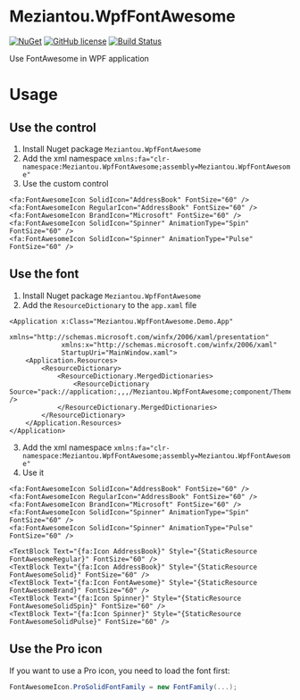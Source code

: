 Meziantou.WpfFontAwesome
=======

[![NuGet](https://img.shields.io/nuget/v/Meziantou.WpfFontAwesome.svg)](https://www.nuget.org/packages/Meziantou.WpfFontAwesome/)
[![GitHub license](https://img.shields.io/github/license/meziantou/WPFFontAwesome.svg)](https://github.com/meziantou/WpfFontAwesome/blob/master/LICENSE)
[![Build Status](https://dev.azure.com/meziantou/GitHub%20projects/_apis/build/status/meziantou.WPFFontAwesome?branchName=master)](https://dev.azure.com/meziantou/GitHub%20projects/_build/latest?definitionId=45&branchName=master)

Use FontAwesome in WPF application

# Usage

## Use the control

1. Install Nuget package `Meziantou.WpfFontAwesome`
2. Add the xml namespace `xmlns:fa="clr-namespace:Meziantou.WpfFontAwesome;assembly=Meziantou.WpfFontAwesome"`
3. Use the custom control

````xaml
<fa:FontAwesomeIcon SolidIcon="AddressBook" FontSize="60" />
<fa:FontAwesomeIcon RegularIcon="AddressBook" FontSize="60" />
<fa:FontAwesomeIcon BrandIcon="Microsoft" FontSize="60" />
<fa:FontAwesomeIcon SolidIcon="Spinner" AnimationType="Spin" FontSize="60" />
<fa:FontAwesomeIcon SolidIcon="Spinner" AnimationType="Pulse" FontSize="60" />
````

## Use the font

1. Install Nuget package `Meziantou.WpfFontAwesome`
2. Add the `ResourceDictionary` to the `app.xaml` file

````xaml
<Application x:Class="Meziantou.WpfFontAwesome.Demo.App"
             xmlns="http://schemas.microsoft.com/winfx/2006/xaml/presentation"
             xmlns:x="http://schemas.microsoft.com/winfx/2006/xaml"
             StartupUri="MainWindow.xaml">
    <Application.Resources>
        <ResourceDictionary>
            <ResourceDictionary.MergedDictionaries>
                <ResourceDictionary Source="pack://application:,,,/Meziantou.WpfFontAwesome;component/Themes/Generic.xaml" />
            </ResourceDictionary.MergedDictionaries>
        </ResourceDictionary>
    </Application.Resources>
</Application>
````

3. Add the xml namespace `xmlns:fa="clr-namespace:Meziantou.WpfFontAwesome;assembly=Meziantou.WpfFontAwesome"`
4. Use it

````xaml
<fa:FontAwesomeIcon SolidIcon="AddressBook" FontSize="60" />
<fa:FontAwesomeIcon RegularIcon="AddressBook" FontSize="60" />
<fa:FontAwesomeIcon BrandIcon="Microsoft" FontSize="60" />
<fa:FontAwesomeIcon SolidIcon="Spinner" AnimationType="Spin" FontSize="60" />
<fa:FontAwesomeIcon SolidIcon="Spinner" AnimationType="Pulse" FontSize="60" />

<TextBlock Text="{fa:Icon AddressBook}" Style="{StaticResource FontAwesomeRegular}" FontSize="60" />
<TextBlock Text="{fa:Icon AddressBook}" Style="{StaticResource FontAwesomeSolid}" FontSize="60" />
<TextBlock Text="{fa:Icon FontAwesome}" Style="{StaticResource FontAwesomeBrand}" FontSize="60" />
<TextBlock Text="{fa:Icon Spinner}" Style="{StaticResource FontAwesomeSolidSpin}" FontSize="60" />
<TextBlock Text="{fa:Icon Spinner}" Style="{StaticResource FontAwesomeSolidPulse}" FontSize="60" />
````

## Use the Pro icon

If you want to use a Pro icon, you need to load the font first:

```csharp
FontAwesomeIcon.ProSolidFontFamily = new FontFamily(...);
```

